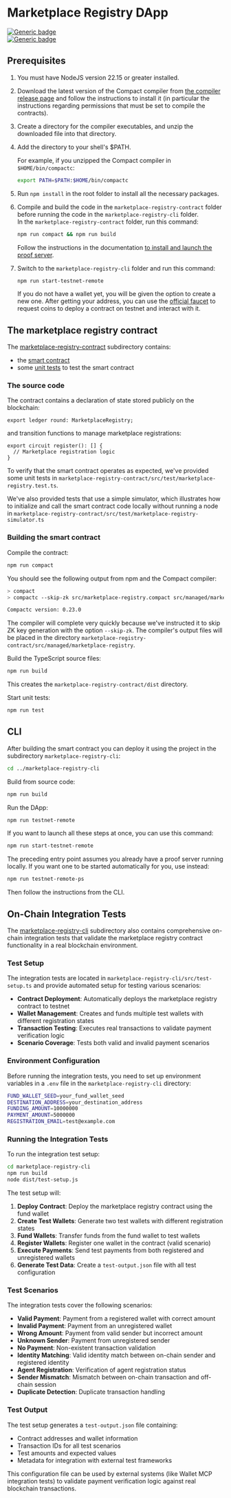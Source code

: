 # Marketplace Registry DApp

[![Generic badge](https://img.shields.io/badge/Compact%20Compiler-0.23.0-1abc9c.svg)](https://shields.io/)  
[![Generic badge](https://img.shields.io/badge/TypeScript-5.8.3-blue.svg)](https://shields.io/)

## Prerequisites

1. You must have NodeJS version 22.15 or greater installed.
2. Download the latest version of the Compact compiler from [the compiler release page](https://docs.midnight.network/relnotes/compact) and follow the instructions to install it (in particular the instructions regarding permissions that must be set to compile the contracts).
3. Create a directory for the compiler executables, and unzip the downloaded file into that directory.
4. Add the directory to your shell's $PATH.

   For example, if you unzipped the Compact compiler in `$HOME/bin/compactc`:

   ```sh
   export PATH=$PATH:$HOME/bin/compactc
   ```

5. Run `npm install` in the root folder to install all the necessary packages.
6. Compile and build the code in the `marketplace-registry-contract` folder before running the code in the `marketplace-registry-cli` folder.  
   In the `marketplace-registry-contract` folder, run this command:

   ```sh
   npm run compact && npm run build
   ```

   Follow the instructions in the documentation [to install and launch the proof server](https://docs.midnight.network/develop/tutorial/using/proof-server).

7. Switch to the `marketplace-registry-cli` folder and run this command:

   ```sh
   npm run start-testnet-remote
   ```

   If you do not have a wallet yet, you will be given the option to create a new one. After getting your address, you can use the [official faucet](https://faucet.testnet-02.midnight.network/) to request coins to deploy a contract on testnet and interact with it.

## The marketplace registry contract

The [marketplace-registry-contract](marketplace-registry-contract) subdirectory contains:

- the [smart contract](marketplace-registry-contract/src/marketplace-registry.compact)
- some [unit tests](marketplace-registry-contract/src/test/marketplace-registry.test.ts) to test the smart contract

### The source code

The contract contains a declaration of state stored publicly on the blockchain:

```compact
export ledger round: MarketplaceRegistry;
```

and transition functions to manage marketplace registrations:

```compact
export circuit register(): [] {
  // Marketplace registration logic
}
```

To verify that the smart contract operates as expected,
we've provided some unit tests in `marketplace-registry-contract/src/test/marketplace-registry.test.ts`.

We've also provided tests that use a simple simulator, which illustrates
how to initialize and call the smart contract code locally without running a node in `marketplace-registry-contract/src/test/marketplace-registry-simulator.ts`

### Building the smart contract

Compile the contract:

```sh
npm run compact
```

You should see the following output from npm and the Compact compiler:

```sh
> compact
> compactc --skip-zk src/marketplace-registry.compact src/managed/marketplace-registry

Compactc version: 0.23.0
```

The compiler will complete very quickly because we've instructed it to skip ZK key generation with the option `--skip-zk`. The compiler's output files will be placed in the directory `marketplace-registry-contract/src/managed/marketplace-registry`.

Build the TypeScript source files:

```sh
npm run build
```

This creates the `marketplace-registry-contract/dist` directory.

Start unit tests:

```sh
npm run test
```

## CLI

After building the smart contract you can deploy it using the project in the subdirectory `marketplace-registry-cli`:

```sh
cd ../marketplace-registry-cli
```

Build from source code:

```sh
npm run build
```

Run the DApp:

```sh
npm run testnet-remote
```

If you want to launch all these steps at once, you can use this command:

```sh
npm run start-testnet-remote
```

The preceding entry point assumes you already have a proof server running locally.
If you want one to be started automatically for you, use instead:

```sh
npm run testnet-remote-ps
```

Then follow the instructions from the CLI.

## On-Chain Integration Tests

The [marketplace-registry-cli](marketplace-registry-cli) subdirectory also contains comprehensive on-chain integration tests that validate the marketplace registry contract functionality in a real blockchain environment.

### Test Setup

The integration tests are located in `marketplace-registry-cli/src/test-setup.ts` and provide automated setup for testing various scenarios:

- **Contract Deployment**: Automatically deploys the marketplace registry contract to testnet
- **Wallet Management**: Creates and funds multiple test wallets with different registration states
- **Transaction Testing**: Executes real transactions to validate payment verification logic
- **Scenario Coverage**: Tests both valid and invalid payment scenarios

### Environment Configuration

Before running the integration tests, you need to set up environment variables in a `.env` file in the `marketplace-registry-cli` directory:

```sh
FUND_WALLET_SEED=your_fund_wallet_seed
DESTINATION_ADDRESS=your_destination_address
FUNDING_AMOUNT=10000000
PAYMENT_AMOUNT=5000000
REGISTRATION_EMAIL=test@example.com
```

### Running the Integration Tests

To run the integration test setup:

```sh
cd marketplace-registry-cli
npm run build
node dist/test-setup.js
```

The test setup will:

1. **Deploy Contract**: Deploy the marketplace registry contract using the fund wallet
2. **Create Test Wallets**: Generate two test wallets with different registration states
3. **Fund Wallets**: Transfer funds from the fund wallet to test wallets
4. **Register Wallets**: Register one wallet in the contract (valid scenario)
5. **Execute Payments**: Send test payments from both registered and unregistered wallets
6. **Generate Test Data**: Create a `test-output.json` file with all test configuration

### Test Scenarios

The integration tests cover the following scenarios:

- **Valid Payment**: Payment from a registered wallet with correct amount
- **Invalid Payment**: Payment from an unregistered wallet
- **Wrong Amount**: Payment from valid sender but incorrect amount
- **Unknown Sender**: Payment from unregistered sender
- **No Payment**: Non-existent transaction validation
- **Identity Matching**: Valid identity match between on-chain sender and registered identity
- **Agent Registration**: Verification of agent registration status
- **Sender Mismatch**: Mismatch between on-chain transaction and off-chain session
- **Duplicate Detection**: Duplicate transaction handling

### Test Output

The test setup generates a `test-output.json` file containing:

- Contract addresses and wallet information
- Transaction IDs for all test scenarios
- Test amounts and expected values
- Metadata for integration with external test frameworks

This configuration file can be used by external systems (like Wallet MCP integration tests) to validate payment verification logic against real blockchain transactions.
